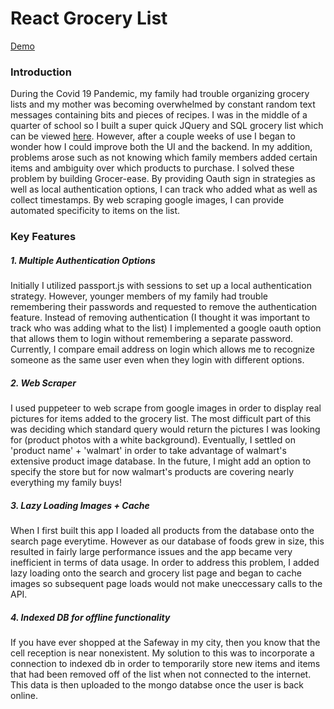 # React Grocery List
[Demo](https://drive.google.com/file/d/1AVGWSh-yev6b12TczLxtEjiAsRRYwOWS/view?usp=sharing)
### Introduction
During the Covid 19 Pandemic, my family had trouble organizing grocery lists and my mother was becoming overwhelmed by constant random text messages containing bits and pieces of recipes. I was in the middle of a quarter of school so I built a super quick JQuery and SQL grocery list which can be viewed [here](). However, after a couple weeks of use I began to wonder how I could improve both the UI and the backend. In my addition, problems arose such as not knowing which family members added certain items and ambiguity over which products to purchase. I solved these problem by building Grocer-ease. By providing Oauth sign in strategies as well as local authentication options, I can track who added what as well as collect timestamps. By web scraping google images, I can provide automated specificity to items on the list. 
### Key Features
##### 1. Multiple Authentication Options 
Initially I utilized passport.js with sessions to set up a local authentication strategy. However, younger members of my family had trouble remembering their passwords and requested to remove the authentication feature. Instead of removing authentication (I thought it was important to track who was adding what to the list) I implemented a google oauth option that allows them to login without remembering a separate password. Currently, I compare email address on login which allows me to recognize someone as the same user even when they login with different options. 
##### 2. Web Scraper 
I used puppeteer to web scrape from google images in order to display real pictures for items added to the grocery list. The most difficult part of this was deciding which standard query would return the pictures I was looking for (product photos with a white background). Eventually, I settled on 'product name' + 'walmart' in order to take advantage of walmart's extensive product image database. In the future, I might add an option to specify the store but for now walmart's products are covering nearly everything my family buys!
##### 3. Lazy Loading Images + Cache
When I first built this app I loaded all products from the database onto the search page everytime. However as our database of foods grew in size, this resulted in fairly large performance issues and the app became very inefficient in terms of data usage. In order to address this problem, I added lazy loading onto the search and grocery list page and began to cache images so subsequent page loads would not make uneccessary calls to the API. 
##### 4. Indexed DB for offline functionality 
If you have ever shopped at the Safeway in my city, then you know that the cell reception is near nonexistent. My solution to this was to incorporate a connection to indexed db in order to temporarily store new items and items that had been removed off of the list when not connected to the internet. This data is then uploaded to the mongo databse once the user is back online.  

